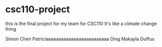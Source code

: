 # csc110-project
this is the final project for my team for CSC110
It's like a climate change thing

Simon Chen
Patriciaaaaaaaaaaaaaaaaaaaaaaaaa Ding
Makayla Duffus
